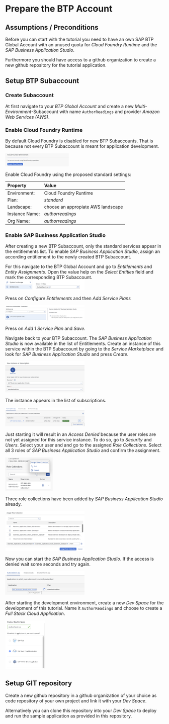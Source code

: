 # Prepare the BTP Account

## Assumptions / Preconditions

Before you can start with the tutorial you need to have an own SAP BTP Global Account with an unused quota for *Cloud Foundry Runtime* and the *SAP Business Application Studio*.

Furthermore you should have access to a github organization to create a new github repository for the tutorial application.

## Setup BTP Subaccount

### Create Subaccount

At first navigate to your *BTP Global Account* and create a new *Multi-Environment*-Subaccount with name `AuthorReadings` and provider *Amazon Web Services (AWS)*.

### Enable Cloud Foundry Runtime
By default Cloud Foundry is disabled for new BTP Subaccounts. That is because not every BTP Subaccount is meant for application development.

<img src="./resources/enableCF1.png" width="40%">

Enable Cloud Foundry using the proposed standard settings:

| Property       | Value                              |
| :------------- | :--------------------------------- |
| Environment:   | Cloud Foundry Runtime              |
| Plan:          | *standard*                         |
| Landscape:     | choose an appropiate AWS landscape |
| Instance Name: | *authorreadings*                   |
| Org Name:      | *authorreadings*                   |

### Enable SAP Business Application Studio

After creating a new BTP Subaccount, only the standard services appear in the entitlements list. To enable *SAP Business Application Studio*, assign an according entitlement to the newly created BTP Subaccount.

For this navigate to the BTP Global Account and go to *Entitlements* and *Entity Assignments*. Open the value help on the *Select Entities* field and mark the corresponding BTP Subaccount.
<img src="./resources/enableBAS1.png" width="50%">

Press on *Configure Entitlements* and then *Add Service Plans*

<img src="./resources/enableBAS2.png" width="50%">

Press on *Add 1 Service Plan* and *Save*.

Navigate back to your BTP Subaccount. The *SAP Business Application Studio* is now available in the list of Entitlements. Create an instance of this service within the BTP Subaccount by going to the *Service Marketplace* and look for *SAP Business Application Studio* and press *Create*.

<img src="./resources/enableBAS3.png" width="50%">

The instance appears in the list of subscriptions.

<img src="./resources/enableBAS4.png" width="50%">

Just starting it will result in an *Access Denied* because the user roles are not yet assigned for this service instance. To do so, go to *Security* and *Users*. Select your user and and go to the assigned *Role Collections*. Select all 3 roles of *SAP Business Application Studio* and confirm the assignment.

<img src="./resources/enableBAS5.png" width="30%">

Three role collections have been added by *SAP Business Application Studio* already.

<img src="./resources/enableBAS6.png" width="50%">

Now you can start the *SAP Business Application Studio*. If the access is denied wait some seconds and try again.

<img src="./resources/startBAS.png" width="50%">

After starting the development environment, create a new *Dev Space* for the development of this tutorial. Name it `AuthorReadings` and choose to create a *Full Stack Cloud Application*.

<img src="./resources/startBAS2.png" width="25%">

## Setup GIT repository

Create a new github repository in a github organization of your choice as code repository of your own project and link it with your *Dev Space*.

Alternatively you can clone this repository into your *Dev Space* to deploy and run the sample application as provided in this repository.